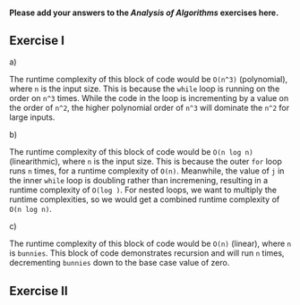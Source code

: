 #### Please add your answers to the **_Analysis of Algorithms_** exercises here.

## Exercise I

a)

The runtime complexity of this block of code would be `O(n^3)` (polynomial), where `n` is the input size. This is because the `while` loop is running on the order on `n^3` times. While the code in the loop is incrementing by a value on the order of `n^2`, the higher polynomial order of `n^3` will dominate the `n^2` for large inputs.

b)

The runtime complexity of this block of code would be `O(n log n)` (linearithmic), where `n` is the input size. This is because the outer `for` loop runs `n` times, for a runtime complexity of `O(n)`. Meanwhile, the value of `j` in the inner `while` loop is doubling rather than incremening, resulting in a runtime complexity of `O(log )`. For nested loops, we want to multiply the runtime complexities, so we would get a combined runtime complexity of `O(n log n)`.

c)

The runtime complexity of this block of code would be `O(n)` (linear), where `n` is `bunnies`. This block of code demonstrates recursion and will run `n` times, decrementing `bunnies` down to the base case value of zero.

## Exercise II
